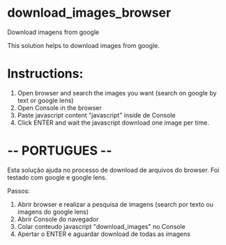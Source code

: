 # download_images_browser
Download imagens from google


This solution helps to download images from google.

# Instructions:
1) Open browser and search the images you want (search on google by text or google lens)
2) Open Console in the browser
3) Paste javascript content "javascript" inside de Console
4) Click ENTER and wait the javascript download one image per time.

# -- PORTUGUES --
Esta solução ajuda no processo de download de arquivos do browser.
Foi testado com google e google lens.

Passos:
1) Abrir browser e realizar a pesquisa de imagens (search por texto ou imagens do google lens)
2) Abrir Console do navegador
3) Colar conteudo javascript "download_images" no Console
4) Apertar o ENTER e aguardar download de todas as imagens
